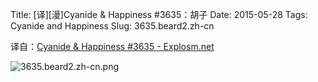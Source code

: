 Title: [译][漫]Cyanide & Happiness #3635：胡子
Date: 2015-05-28
Tags: Cyanide and Happiness
Slug: 3635.beard2.zh-cn

译自：[Cyanide & Happiness #3635 - Explosm.net](http://explosm.net/comics/3635/)


![3635.beard2.zh-cn.png](/static/images/comics/3635.beard2.zh-cn.png)